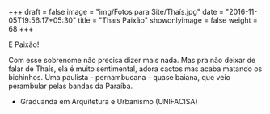 +++
draft = false
image = "img/Fotos para Site/Thaís.jpg"
date = "2016-11-05T19:56:17+05:30"
title = "Thaís Paixão"
showonlyimage = false
weight = 68
+++

É Paixão!
<!--more-->

Com esse sobrenome não precisa dizer mais nada.
Mas pra não deixar de falar de Thaís, ela é muito sentimental, adora cactos mas acaba matando os bichinhos. Uma paulista - pernambucana - quase baiana, que veio perambular pelas bandas da Paraíba.

* Graduanda em Arquitetura e Urbanismo (UNIFACISA)

